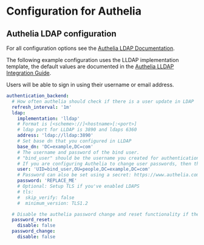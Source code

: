 # Configuration for Authelia

## Authelia LDAP configuration

For all configuration options see the [Authelia LDAP Documentation](https://www.authelia.com/configuration/first-factor/ldap/).

The following example configuration uses the LLDAP implementation template, the default values are documented in the
[Authelia LLDAP Integration Guide](https://www.authelia.com/integration/ldap/lldap/).

Users will be able to sign in using their username or email address. 

```yaml
authentication_backend:
  # How often authelia should check if there is a user update in LDAP
  refresh_interval: '1m'
  ldap:
    implementation: 'lldap'
    # Format is [<scheme>://]<hostname>[:<port>]
    # ldap port for LLDAP is 3890 and ldaps 6360
    address: 'ldap://lldap:3890'
    # Set base dn that you configured in LLDAP
    base_dn: 'DC=example,DC=com'
    # The username and password of the bind user.
    # "bind_user" should be the username you created for authentication with the "lldap_strict_readonly" permission. It is not recommended to use an actual admin account here.
    # If you are configuring Authelia to change user passwords, then the account used here needs the "lldap_password_manager" permission instead.
    user: 'UID=bind_user,OU=people,DC=example,DC=com'
    # Password can also be set using a secret: https://www.authelia.com/configuration/methods/secrets/.
    password: 'REPLACE_ME'
    # Optional: Setup TLS if you've enabled LDAPS
    # tls:
    #  skip_verify: false
    #  minimum_version: TLS1.2

  # Disable the authelia password change and reset functionality if the "bind_user" does not have the "lldap_password_manager" permission.
  password_reset:
    disable: false
  password_change:
    disable: false
```
